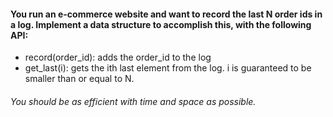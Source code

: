 #### You run an e-commerce website and want to record the last N order ids in a log. Implement a data structure to accomplish this, with the following API:

*	record(order_id): adds the order_id to the log
*	get_last(i): gets the ith last element from the log. i is guaranteed to be smaller than or equal to N.

###### You should be as efficient with time and space as possible.
